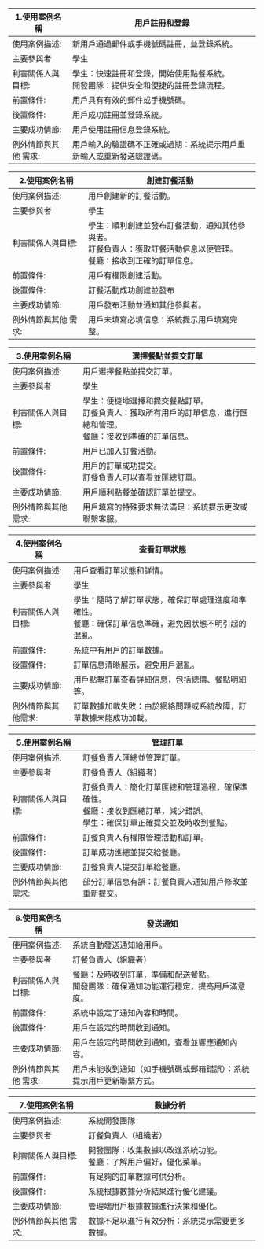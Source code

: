 
| 1.使用案例名稱| 用戶註冊和登錄 |
 | ---- | ---- | 
| 使用案例描述:| 新用戶通過郵件或手機號碼註冊，並登錄系統。| 
| 主要參與者| 學生 |
| 利害關係人與目標:| 學生：快速註冊和登錄，開始使用點餐系統。<br/>開發團隊：提供安全和便捷的註冊登錄流程。| 
| 前置條件:| 用戶具有有效的郵件或手機號碼。|
| 後置條件:| 用戶成功註冊並登錄系統。 | 
| 主要成功情節:| 用戶使用註冊信息登錄系統。 |
| 例外情節與其他 需求:| 用戶輸入的驗證碼不正確或過期：系統提示用戶重新輸入或重新發送驗證碼。 |

| 2.使用案例名稱| 創建訂餐活動 |
 | ---- | ---- | 
| 使用案例描述:| 用戶創建新的訂餐活動。| 
| 主要參與者| 學生 |
| 利害關係人與目標:| 學生：順利創建並發布訂餐活動，通知其他參與者。<br/>訂餐負責人：獲取訂餐活動信息以便管理。<br/>餐廳：接收到正確的訂單信息。| 
| 前置條件:| 用戶有權限創建活動。|
| 後置條件:| 訂餐活動成功創建並發布| 
| 主要成功情節:| 用戶發布活動並通知其他參與者。 |
| 例外情節與其他 需求:| 用戶未填寫必填信息：系統提示用戶填寫完整。 |

| 3.使用案例名稱| 選擇餐點並提交訂單 |
 | ---- | ---- | 
| 使用案例描述:| 用戶選擇餐點並提交訂單。| 
| 主要參與者| 學生 |
| 利害關係人與目標:| 學生：便捷地選擇和提交餐點訂單。<br/>訂餐負責人：獲取所有用戶的訂單信息，進行匯總和管理。<br/>餐廳：接收到準確的訂單信息。| 
| 前置條件:| 用戶已加入訂餐活動。|
| 後置條件:| 用戶的訂單成功提交。<br/>訂餐負責人可以查看並匯總訂單。| 
| 主要成功情節:| 用戶順利點餐並確認訂單並提交。 |
| 例外情節與其他 需求:| 用戶填寫的特殊要求無法滿足：系統提示更改或聯繫客服。|

| 4.使用案例名稱| 查看訂單狀態 |
 | ---- | ---- | 
| 使用案例描述:| 用戶查看訂單狀態和詳情。| 
| 主要參與者| 學生 |
| 利害關係人與目標:| 學生：隨時了解訂單狀態，確保訂單處理進度和準確性。<br/>餐廳：確保訂單信息準確，避免因狀態不明引起的混亂。| 
| 前置條件:| 系統中有用戶的訂單數據。|
| 後置條件:| 訂單信息清晰展示，避免用戶混亂。| 
| 主要成功情節:|用戶點擊訂單查看詳細信息，包括總價、餐點明細等。|
| 例外情節與其他需求:| 訂單數據加載失敗：由於網絡問題或系統故障，訂單數據未能成功加載。|


| 5.使用案例名稱| 管理訂單 |
 | ---- | ---- | 
| 使用案例描述:| 訂餐負責人匯總並管理訂單。| 
| 主要參與者| 訂餐負責人（組織者） |
| 利害關係人與目標:| 訂餐負責人：簡化訂單匯總和管理過程，確保準確性。<br/>餐廳：接收到匯總訂單，減少錯誤。<br/>學生：確保訂單正確提交並及時收到餐點。| 
| 前置條件:| 訂餐負責人有權限管理活動和訂單。|
| 後置條件:| 訂單成功匯總並提交給餐廳。| 
| 主要成功情節:|訂餐負責人提交訂單給餐廳。 |
| 例外情節與其他 需求:| 部分訂單信息有誤：訂餐負責人通知用戶修改並重新提交。|

| 6.使用案例名稱| 發送通知 |
 | ---- | ---- | 
| 使用案例描述:| 系統自動發送通知給用戶。| 
| 主要參與者| 訂餐負責人（組織者） |
| 利害關係人與目標:| 餐廳：及時收到訂單，準備和配送餐點。<br/>開發團隊：確保通知功能運行穩定，提高用戶滿意度。| 
| 前置條件:| 系統中設定了通知內容和時間。|
| 後置條件:| 用戶在設定的時間收到通知。| 
| 主要成功情節:|用戶在設定的時間收到通知，查看並響應通知內容。 |
| 例外情節與其他 需求:| 用戶未能收到通知（如手機號碼或郵箱錯誤）：系統提示用戶更新聯繫方式。|

| 7.使用案例名稱| 數據分析 |
 | ---- | ---- | 
| 使用案例描述:| 系統開發團隊| 
| 主要參與者| 訂餐負責人（組織者） |
| 利害關係人與目標:| 開發團隊：收集數據以改進系統功能。<br/>餐廳：了解用戶偏好，優化菜單。| 
| 前置條件:| 有足夠的訂單數據可供分析。|
| 後置條件:| 系統根據數據分析結果進行優化建議。| 
| 主要成功情節:|管理端用戶根據數據進行決策和優化。 |
| 例外情節與其他 需求:| 數據不足以進行有效分析：系統提示需要更多數據。|

